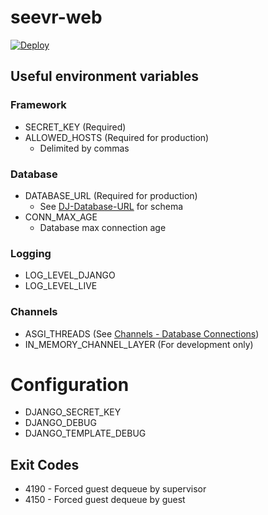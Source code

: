 # seevr-web

[![Deploy](https://www.herokucdn.com/deploy/button.png)](https://heroku.com/deploy?template=https://github.com/garytyler/seevr-web/tree/master)

## Useful environment variables

### Framework

- SECRET_KEY (Required)
- ALLOWED_HOSTS (Required for production)
  - Delimited by commas

### Database

- DATABASE_URL (Required for production)
  - See [DJ-Database-URL](https://github.com/jacobian/dj-database-url) for schema
- CONN_MAX_AGE
  - Database max connection age

### Logging

- LOG_LEVEL_DJANGO
- LOG_LEVEL_LIVE

### Channels

- ASGI_THREADS (See [Channels - Database Connections](https://channels.readthedocs.io/en/latest/topics/databases.html#database-connections))
- IN_MEMORY_CHANNEL_LAYER (For development only)

# Configuration

- DJANGO_SECRET_KEY
- DJANGO_DEBUG
- DJANGO_TEMPLATE_DEBUG

## Exit Codes

- 4190 - Forced guest dequeue by supervisor
- 4150 - Forced guest dequeue by guest
